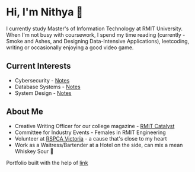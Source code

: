 # Hi, I'm Nithya 👋
I currently study Master's of Information Technology at RMIT University. 
When I'm not busy with coursework, I spend my time reading (currently - Smoke and Ashes, and Designing Data-Intensive Applications), leetcoding, writing or occasionally enjoying a good video game. 

## Current Interests 
- Cybersecurity - [Notes](https://github.com/NithyaNN3/cybersec)
- Database Systems - [Notes](https://github.com/NithyaNN3/System-design/tree/main/Databases)
- System Design - [Notes](https://github.com/NithyaNN3/System-design/)

## About Me
- Creative Writing Officer for our college magazine - [RMIT Catalyst](https://www.rusu.rmit.edu.au/catalyst)
- Committee for Industry Events - Females in RMIT Engineering
- Volunteer at [RSPCA Victoria](https://rspcavic.org/) - a cause that's close to my heart
- Work as a Waitress/Bartender at a Hotel on the side, can mix a mean Whiskey Sour 🥃



Portfolio built with the help of [link](https://www.youtube.com/watch?v=ldwlOzRvYOU)
